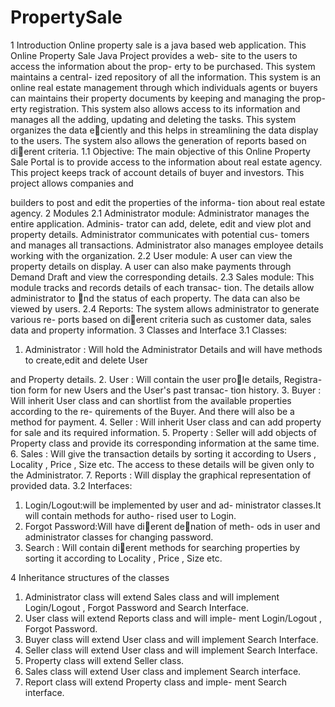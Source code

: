 # PropertySale
1 Introduction
Online property sale is a java based web application.
This Online Property Sale Java Project provides a web-
site to the users to access the information about the prop-
erty to be purchased. This system maintains a central-
ized repository of all the information.
This system is an online real estate management through
which individuals agents or buyers can maintains their
property documents by keeping and managing the prop-
erty registration. This system also allows access to its
information and manages all the adding, updating and
deleting the tasks.
This system organizes the data eciently and this helps
in streamlining the data display to the users. The system
also allows the generation of reports based on dierent
criteria.
1.1 Objective:
The main objective of this Online Property Sale Portal
is to provide access to the information about real estate
agency. This project keeps track of account details of
buyer and investors. This project allows companies and

builders to post and edit the properties of the informa-
tion about real estate agency.
2 Modules
2.1 Administrator module:
Administrator manages the entire application. Adminis-
trator can add, delete, edit and view plot and property
details. Administrator communicates with potential cus-
tomers and manages all transactions. Administrator also
manages employee details working with the organization.
2.2 User module:
A user can view the property details on display. A user
can also make payments through Demand Draft and view
the corresponding details.
2.3 Sales module:
This module tracks and records details of each transac-
tion. The details allow administrator to nd the status
of each property. The data can also be viewed by users.
2.4 Reports:
The system allows administrator to generate various re-
ports based on dierent criteria such as customer data,
sales data and property information.
3 Classes and Interface
3.1 Classes:
1. Administrator : Will hold the Administrator Details
and will have methods to create,edit and delete User

and Property details.
2. User : Will contain the user prole details, Registra-
tion form for new Users and the User's past transac-
tion history.
3. Buyer : Will inherit User class and can shortlist
from the available properties according to the re-
quirements of the Buyer. And there will also be a
method for payment.
4. Seller : Will inherit User class and can add property
for sale and its required information.
5. Property : Seller will add objects of Property class
and provide its corresponding information at the same
time.
6. Sales : Will give the transaction details by sorting
it according to Users , Locality , Price , Size etc.
The access to these details will be given only to the
Administrator.
7. Reports : Will display the graphical representation
of provided data.
3.2 Interfaces:
1. Login/Logout:will be implemented by user and ad-
ministrator classes.It will contain methods for autho-
rised user to Login.
2. Forgot Password:Will have dierent denation of meth-
ods in user and administrator classes for changing
password.
3. Search : Will contain dierent methods for searching
properties by sorting it according to Locality , Price
, Size etc.

4 Inheritance structures of the classes
1. Administrator class will extend Sales class and will
implement Login/Logout , Forgot Password and Search
Interface.
2. User class will extend Reports class and will imple-
ment Login/Logout , Forgot Password.
3. Buyer class will extend User class and will implement
Search Interface.
4. Seller class will extend User class and will implement
Search Interface.
5. Property class will extend Seller class.
6. Sales class will extend User class and implement Search
interface.
7. Report class will extend Property class and imple-
ment Search interface.
